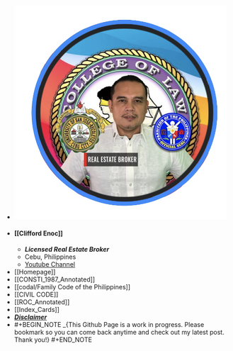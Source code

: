 - ![paksiteer-clifford-enoc.png](../assets/paksiteer-clifford-enoc_1666949696061_0.png)
- #### **[[Clifford Enoc]]**
	- ***Licensed Real Estate Broker***
	- Cebu, Philippines
	- [Youtube Channel](https://www.youtube.com/cliffordenoc)
- [[Homepage]]
- [[CONSTI_1987_Annotated]]
- [[codal/Family Code of the Philippines]]
- [[CIVIL CODE]]
- [[ROC_Annotated]]
- [[Index_Cards]]
- [***Disclaimer***](((635b3d4a-3926-469b-8dd5-980f6f7c1721)))
- #+BEGIN_NOTE
  _{This Github Page is a work in progress. Please bookmark so you can come back anytime and check out my latest post. Thank you!}
  #+END_NOTE
